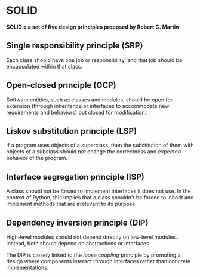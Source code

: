 # SOLID

**SOLID = a set of five design principles proposed by Robert C. Martin**

## Single responsibility principle (SRP)

Each class should have one job or responsibility, 
and that job should be encapsulated within that class.

## Open-closed principle (OCP)

Software entities, such as classes and modules, should be open 
for extension (through inheritance or interfaces to accommodate 
new requirements and behaviors) but closed for modification.

## Liskov substitution principle (LSP) 
If a program uses objects of a superclass, then the substitution of them with objects
of a subclass should not change the correctness and expected behavior of the program.

## Interface segregation principle (ISP)

A class should not be forced to implement interfaces it does not use.
In the context of Python, this implies that a class shouldn't be forced 
to inherit and implement methods that are irrelevant to its purpose.

## Dependency inversion principle (DIP)

High-level modules should not depend directly on low-level modules.
Instead, both should depend on abstractions or interfaces.

The DIP is closely linked to the *loose coupling* principle by promoting a design
where components interact through interfaces rather than concrete implementations.